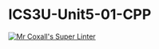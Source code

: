 # ICS3U-Unit5-01-CPP

[![Mr Coxall's Super Linter](https://github.com/Feyi-Akomolafe/ICS3U-Unit5-01-CPP/workflows/Mr%20Coxall's%20Super%20Linter/badge.svg)](https://github.com/Feyi-Akomolafe/Feyi-Akomolafe/ICS3U-Unit5-01-CPP/actions/)

